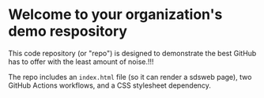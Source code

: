 # Welcome to your organization's demo respository
This code repository (or "repo") is designed to demonstrate the best GitHub has to offer with the least amount of noise.!!!

The repo includes an `index.html` file (so it can render a sdsweb page), two GitHub Actions workflows, and a CSS stylesheet dependency.
